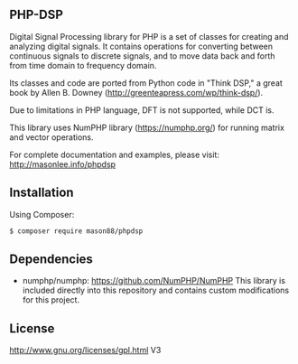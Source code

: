 ## PHP-DSP

Digital Signal Processing library for PHP is a set of classes for creating and analyzing digital signals. It contains operations for converting between continuous signals to discrete signals, and to move data back and forth from time domain to frequency domain.

Its classes and code are ported from Python code in "Think DSP," a great book by Allen B. Downey (http://greenteapress.com/wp/think-dsp/).

Due to limitations in PHP language, DFT is not supported, while DCT is.

This library uses NumPHP library (https://numphp.org/) for running matrix and vector operations.

For complete documentation and examples, please visit: http://masonlee.info/phpdsp

## Installation

Using Composer:
```sh
$ composer require mason88/phpdsp
```

## Dependencies

- numphp/numphp: https://github.com/NumPHP/NumPHP
This library is included directly into this repository and contains custom modifications for this project.

## License
http://www.gnu.org/licenses/gpl.html V3
